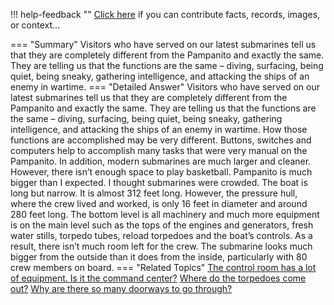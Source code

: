 !!! help-feedback ""
    <a href="/feedback/" data-feedback-link>Click here</a>
    if you can contribute facts, records, images, or context…

<a id="summary"></a>
=== "Summary"
    Visitors who have served on our latest submarines tell us that they are completely different from the Pampanito and exactly the same. They are telling us that the functions are the same – diving, surfacing, being quiet, being sneaky, gathering intelligence, and attacking the ships of an enemy in wartime.
=== "Detailed Answer"
    Visitors who have served on our latest submarines tell us that they are completely different from the Pampanito and exactly the same. They are telling us that the functions are the same – diving, surfacing, being quiet, being sneaky, gathering intelligence, and attacking the ships of an enemy in wartime. How those functions are accomplished may be very different. Buttons, switches and computers help to accomplish many tasks that were very manual on the Pampanito. In addition, modern submarines are much larger and cleaner. However, there isn’t enough space to play basketball.
    Pampanito is much bigger than I expected. I thought submarines were crowded.
    The boat is long but narrow. It is almost 312 feet long. However, the pressure hull, where the crew lived and worked, is only 16 feet in diameter and around 280 feet long. The bottom level is all machinery and much more equipment is on the main level such as the tops of the engines and generators, fresh water stills, torpedo tubes, reload torpedoes and the boat’s controls. As a result, there isn’t much room left for the crew.
    The submarine looks much bigger from the outside than it does from the inside, particularly with 80 crew members on board.
=== "Related Topics"
    [The control room has a lot of equipment. Is it the command center?](the-control-room-has-a-lot-of-equipment-is-it-the-command-center.md#summary)
    [Where do the torpedoes come out?](where-do-the-torpedoes-come-out.md#summary)
    [Why are there so many doorways to go through?](why-are-there-so-many-doorways-to-go-through.md#summary)
